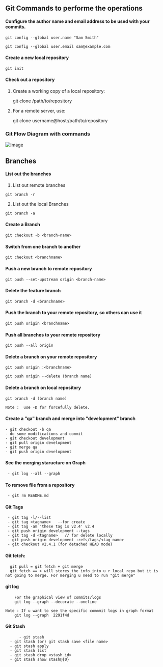 ## Git Commands to performe the operations

#### Configure the author name and email address to be used with your commits.

    git config --global user.name "Sam Smith"

    git config --global user.email sam@example.com

#### Create a new local repository

    git init

#### Check out a repository

 1. Create a working copy of a local repository:

    git clone /path/to/repository

 2. For a remote server, use:	
 
    git clone username@host:/path/to/repository
           
 ### Git Flow Diagram with commands
 
 ![image](https://github.com/learn-with-devops/devops/blob/master/images/Untitled%20Diagram.png)

## Branches

#### List out the branches
 
  1. List out remote branches

    git branch -r

  2. List out the local Branches

    git branch -a

 #### Create a Branch

    git checkout -b <branch-name>

 #### Switch from one branch to another

    git checkout <branchname>

 #### Push a new branch to remote repository

    git push --set-upstream origin <branch-name>

 #### Delete the feature branch

    git branch -d <branchname>

 #### Push the branch to your remote repository, so others can use it

    git push origin <branchname>

 #### Push all branches to your remote repository

    git push --all origin

 #### Delete a branch on your remote repository

    git push origin :<branchname>

    git push origin --delete (branch name)

 #### Delete a branch on local repository

    git branch -d (branch name)

    Note :  use -D for forcefully delete. 

 #### Create a "qa" branch and merge into "development" branch
 
    - git checkout -b qa
    - do some modifications and commit
    - git checkout development
    - git pull origin development
    - git merge qa
    - git push origin development

 #### See the merging staructure on Graph

     - git log --all --graph

 #### To remove file from a repository

     - git rm README.md

 #### Git Tags
     

     - git tag -l/--list
     - git tag <tagname>   --for create
     - git tag -am 'these tag is v2.4' v2.4
     - git push origin development --tags
     - git tag -d <tagname>   // for delete locally
     - git push origin development :refs/tags/<tag name>
     - git checkout v2.4.1 (for detached HEAD mode)

 #### Git fetch:
     
     
      git pull = git fetch + git merge
      git fetch == > will stores the info into u r local repo but it is not going to merge. For merging u need to run "git merge"
 
 #### git log

      	For the graphical view of commits/logs
		git log --graph --decorate --oneline

	Note : If u want to see the specific commmit logs in graph format
		git log --graph  2291f4d

  
  #### Git Stash


          - git stash
	  - git stash (or) git stash save <file name>
	  - git stash apply
	  - git stash list
	  - git stash drop <stash id>
	  - git stash show stash@{0}

